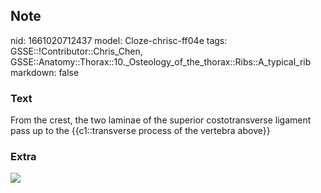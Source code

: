 ## Note
nid: 1661020712437
model: Cloze-chrisc-ff04e
tags: GSSE::!Contributor::Chris_Chen, GSSE::Anatomy::Thorax::10._Osteology_of_the_thorax::Ribs::A_typical_rib
markdown: false

### Text
<div class='toggle'>
  From the crest, the two laminae of the superior costotransverse
  ligament pass up to the {{c1::transverse process of the vertebra
  above}}
</div>

### Extra
<img src="paste-5d3bb176b25801d36004d1e188f2133d7d0279fb.png">
